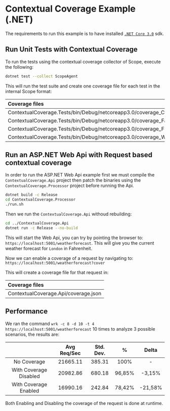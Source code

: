 # Contextual Coverage Example (.NET)

The requirements to run this example is to have installed [`.NET Core 3.0`](https://dotnet.microsoft.com/download) sdk.

## Run Unit Tests with Contextual Coverage

To run the tests using the contextual coverage collector of Scope, execute the following:

```bash
dotnet test --collect ScopeAgent
```

This will run the test suite and create one coverage file for each test in the internal Scope format:

| Coverage files |
|:--------------|
| ContextualCoverage.Tests/bin/Debug/netcoreapp3.0/coverage_CachedWeatherTest.json |
| ContextualCoverage.Tests/bin/Debug/netcoreapp3.0/coverage_FactorialTest.json |
| ContextualCoverage.Tests/bin/Debug/netcoreapp3.0/coverage_FibonacciTest.json |
| ContextualCoverage.Tests/bin/Debug/netcoreapp3.0/coverage_WeatherTest.json |

## Run an ASP.NET Web Api with Request based contextual coverage

In order to run the ASP.NET Web Api example first we must compile the `ContextualCoverage.Api` project then patch the binaries using the `ContextualCoverage.Processor` project before running the Api. 

```bash
dotnet build -c Release
cd ContextualCoverage.Processor
./run.sh
```

Then we run the `ContextualCoverage.Api` withoud rebuilding:

```bash 
cd ../ContextualCoverage.Api
dotnet run -c Release --no-build
```

This will start the Web Api, you can try by pointing the browser to: `https://localhost:5001/weatherforecast`. This will give you the current weather forecast for `London` in Fahrenheit.

Now we can enable a coverage of a request by navigating to: `https://localhost:5001/weatherforecast?cover`

This will create a coverage file for that request in:

| Coverage files |
|:--------------|
| ContextualCoverage.Api/coverage.json |

## Performance 

We ran the command `wrk -c 8 -d 10 -t 4 https://localhost:5001/weatherforecast` 10 times to analyze 3 possible scenarios, the results are:

|                        | Avg Req/Sec | Std. Dev. |   %    |  Delta  |
|:----------------------:|:-----------:|:---------:|:------:|:-------:|
| No Coverage            | 21665.11    | 385.31    | 100%   | -       |
| With Coverage Disabled | 20982.86    | 680.18    | 96,85% | -3,15%  |
| With Coverage Enabled  | 16990.16    | 242.84    | 78,42% | -21,58% |

Both Enabling and Disabling the coverage of the request is done at runtime.